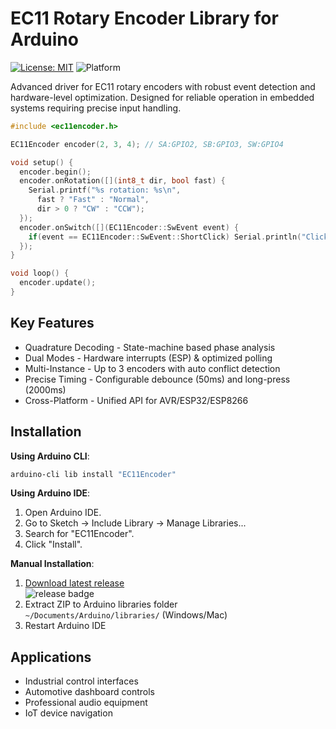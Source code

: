 # EC11 Rotary Encoder Library for Arduino

[![License: MIT](https://img.shields.io/badge/License-MIT-yellow.svg)](https://opensource.org/licenses/MIT)
![Platform](https://img.shields.io/badge/Platform-ESP32%20|%20ESP8266%20|%20AVR-blue)

Advanced driver for EC11 rotary encoders with robust event detection and hardware-level optimization. Designed for reliable operation in embedded systems requiring precise input handling.

```cpp
#include <ec11encoder.h>

EC11Encoder encoder(2, 3, 4); // SA:GPIO2, SB:GPIO3, SW:GPIO4

void setup() {
  encoder.begin();
  encoder.onRotation([](int8_t dir, bool fast) {
    Serial.printf("%s rotation: %s\n", 
      fast ? "Fast" : "Normal", 
      dir > 0 ? "CW" : "CCW");
  });
  encoder.onSwitch([](EC11Encoder::SwEvent event) {
    if(event == EC11Encoder::SwEvent::ShortClick) Serial.println("Click");
  });
}

void loop() {
  encoder.update();
}
```

## Key Features

- Quadrature Decoding - State-machine based phase analysis
- Dual Modes - Hardware interrupts (ESP) & optimized polling
- Multi-Instance - Up to 3 encoders with auto conflict detection
- Precise Timing - Configurable debounce (50ms) and long-press (2000ms)
- Cross-Platform - Unified API for AVR/ESP32/ESP8266

## Installation

**Using Arduino CLI**:
```bash
arduino-cli lib install "EC11Encoder"
```
**Using Arduino IDE**:
1. Open Arduino IDE.
2. Go to Sketch -> Include Library -> Manage Libraries...
3. Search for "EC11Encoder".
4. Click "Install".

**Manual Installation**:
1. [Download latest release](https://github.com/jinliangliu/Arduino-EC11-Library/releases/latest)  
   ![release badge](https://img.shields.io/github/v/release/jinliangliu/Arduino-EC11-Library?style=flat-square)
2. Extract ZIP to Arduino libraries folder  
   `~/Documents/Arduino/libraries/` (Windows/Mac)
3. Restart Arduino IDE

## Applications

- Industrial control interfaces
- Automotive dashboard controls
- Professional audio equipment
- IoT device navigation